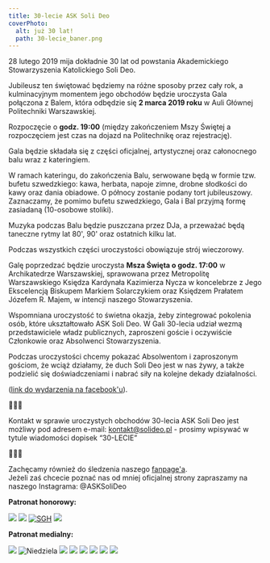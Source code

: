 ```yaml
---
title: 30-lecie ASK Soli Deo
coverPhoto:
  alt: już 30 lat!
  path: 30-lecie_baner.png
---
```

28 lutego 2019 mija dokładnie 30 lat od powstania Akademickiego Stowarzyszenia Katolickiego Soli Deo. 

Jubileusz ten świętować będziemy na różne sposoby przez cały rok, a kulminacyjnym momentem jego obchodów będzie uroczysta Gala połączona z Balem, która odbędzie się **2 marca 2019 roku** w Auli Głównej Politechniki Warszawskiej.

Rozpoczęcie o **godz. 19:00** (między zakończeniem Mszy Świętej a rozpoczęciem jest czas na dojazd na Politechnikę oraz rejestrację).

Gala będzie składała się z części oficjalnej, artystycznej oraz całonocnego balu wraz z kateringiem.

W ramach kateringu, do zakończenia Balu, serwowane będą w formie tzw. bufetu szwedzkiego: kawa, herbata, napoje zimne, drobne słodkości do kawy oraz dania obiadowe. O północy zostanie podany tort jubileuszowy.
Zaznaczamy, że pomimo bufetu szwedzkiego, Gala i Bal przyjmą formę zasiadaną (10-osobowe stoliki).

Muzyka podczas Balu będzie puszczana przez DJa, a przeważać będą taneczne rytmy lat 80', 90' oraz ostatnich kilku lat.  

Podczas wszystkich części uroczystości obowiązuje strój wieczorowy. 

Galę poprzedzać będzie uroczysta **Msza Święta o godz. 17:00** w Archikatedrze Warszawskiej, sprawowana przez Metropolitę Warszawskiego Księdza Kardynała Kazimierza Nycza w koncelebrze z Jego Ekscelencją Biskupem Markiem Solarczykiem oraz Księdzem Prałatem Józefem R. Majem, w intencji naszego Stowarzyszenia.

Wspomniana uroczystość to świetna okazja, żeby zintegrować pokolenia osób, które ukształtowało ASK Soli Deo. W Gali 30-lecia udział wezmą przedstawiciele władz publicznych, zaproszeni goście i oczywiście Członkowie oraz Absolwenci Stowarzyszenia.

Podczas uroczystości chcemy pokazać Absolwentom i zaproszonym gościom, że wciąż działamy, że duch Soli Deo jest w nas żywy, a także podzielić się doświadczeniami i nabrać siły na kolejne dekady działalności.


([link do wydarzenia na facebook'u](https://www.facebook.com/events/400957007144370/)).

🐝🐝🐝

Kontakt w sprawie uroczystych obchodów 30-lecia ASK Soli Deo jest możliwy pod adresem e-mail: kontakt@solideo.pl - prosimy wpisywać w tytule wiadomości dopisek “30-LECIE” 

🐝🐝🐝

Zachęcamy również do śledzenia naszego [fanpage'a](https://www.facebook.com/SoliDeo1989/). </br>
Jeżeli zaś chcecie poznać nas od mniej oficjalnej strony zapraszamy na naszego Instagrama: @ASKSoliDeo


**Patronat honorowy:**

<a href="https://www.pw.edu.pl/" id="pw" target="_blank" ><img src="/Strona/30-lecie/Patroni-i-sponsorzy/pw.png" class="patronH" /></a>
<a href="https://www.mazovia.pl/" id="mazowsze" target="_blank" ><img src="/Strona/30-lecie/Patroni-i-sponsorzy/mazowsze.jpg" class="patronH" /></a>
<a href="http://www.sgh.waw.pl/pl/Strony/default.aspx" id="sgh" target="_blank" ><img src="/Strona/30-lecie/Patroni-i-sponsorzy/SGHlogotypPL.png" alt="SGH" class="patronH" /></a>
<a href="http://www.mkidn.gov.pl/" id="mkidn" target="_blank" ><img src="/Strona/30-lecie/Patroni-i-sponsorzy/mkidn.png" class="patronH" /></a>

**Patronat medialny:**
<div>
    <div style="background-image: #000000 !important;">
        <img src="/Strona/30-lecie/Patroni-i-sponsorzy/SUMUS_logo.png" id="sumus" />
        <img src="/Strona/30-lecie/Patroni-i-sponsorzy/Niedziela_logo2.jpg" id="niedziela" alt="Niedziela" />
        <img src="/Strona/30-lecie/Patroni-i-sponsorzy/Idziemy_logo.png" id="idziemy" />
        <img src="/Strona/30-lecie/Patroni-i-sponsorzy/Chrześcijańskie_granie_logo.jpg" id="chrzescijanskiegranie" />
        <img src="/Strona/30-lecie/Patroni-i-sponsorzy/Opoka_logo.jpg" id="opoka" />
        <img src="/Strona/30-lecie/Patroni-i-sponsorzy/Radio_Warszawa_logo.png" id="radiowarszawa" />
        <img src="/Strona/30-lecie/Patroni-i-sponsorzy/LOGO_RDC.jpg" class="patron" />
        <img src="/Strona/30-lecie/Patroni-i-sponsorzy/Tvp3warszawa2016.jpg" id="tvp" />
    </div>
</div>